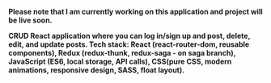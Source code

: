 <b> Please note that I am currently working on this application and project will be live soon.


CRUD React application where you can log in/sign up and post, delete, edit, and update posts. 
Tech stack:  React (react-router-dom, reusable components), Redux (redux-thunk, redux-saga - on saga branch), JavaScript (ES6, local storage, API calls), CSS(pure CSS, modern animations, responsive design, SASS, float layout).
